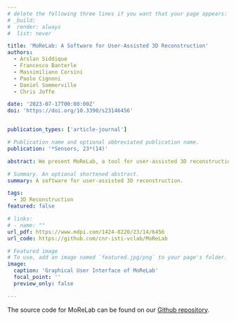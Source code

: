 ```yaml
---
# delete the following three lines if you want that your page appears:
# _build:
#  render: always
#  list: never

title: 'MoReLab: A Software for User-Assisted 3D Reconstruction'
authors:
  - Arslan Siddique
  - Francesco Banterle
  - Massimiliano Corsini
  - Paolo Cignoni
  - Daniel Sommerville
  - Chris Joffe

date: '2023-07-17T00:00:00Z'
doi: 'https://doi.org/10.3390/s23146456'


publication_types: ['article-journal']

# Publication name and optional abbreviated publication name.
publication: '*Sensors, 23*(14)'

abstract: We present MoReLab, a tool for user-assisted 3D reconstruction. This reconstruction requires an understanding of the shapes of the desired objects. Our experiments demonstrate that existing Structure from Motion (SfM) software packages fail to estimate accurate 3D models in low-quality videos due to several issues such as low resolution, featureless surfaces, low lighting, etc. In such scenarios, which are common for industrial utility companies, user assistance becomes necessary to create reliable 3D models. In our system, the user first needs to add features and correspondences manually on multiple video frames. Then, classic camera calibration and bundle adjustment are applied. At this point, MoReLab provides several primitive shape tools such as rectangles, cylinders, curved cylinders, etc., to model different parts of the scene and export 3D meshes. These shapes are essential for modeling industrial equipment whose videos are typically captured by utility companies with old video cameras (low resolution, compression artifacts, etc.) and in disadvantageous lighting conditions (low lighting, torchlight attached to the video camera, etc.). We evaluate our tool on real industrial case scenarios and compare it against existing approaches. Visual comparisons and quantitative results show that MoReLab achieves superior results with regard to other user-interactive 3D modeling tools.

# Summary. An optional shortened abstract.
summary: A software for user-assisted 3D reconstruction.

tags:
  - 3D Reconstruction
featured: false

# links:
# - name: ""
url_pdf: https://www.mdpi.com/1424-8220/23/14/6456
url_code: https://github.com/cnr-isti-vclab/MoReLab

# Featured image
# To use, add an image named `featured.jpg/png` to your page's folder.
image:
  caption: 'Graphical User Interface of MoReLab'
  focal_point: ''
  preview_only: false

---
```


The source code for MoReLab can be found on our [Github repository](https://github.com/cnr-isti-vclab/MoReLab).